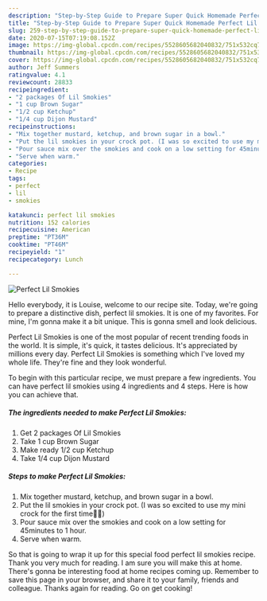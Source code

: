 ```yaml
---
description: "Step-by-Step Guide to Prepare Super Quick Homemade Perfect Lil Smokies"
title: "Step-by-Step Guide to Prepare Super Quick Homemade Perfect Lil Smokies"
slug: 259-step-by-step-guide-to-prepare-super-quick-homemade-perfect-lil-smokies
date: 2020-07-15T07:19:08.152Z
image: https://img-global.cpcdn.com/recipes/5528605682040832/751x532cq70/perfect-lil-smokies-recipe-main-photo.jpg
thumbnail: https://img-global.cpcdn.com/recipes/5528605682040832/751x532cq70/perfect-lil-smokies-recipe-main-photo.jpg
cover: https://img-global.cpcdn.com/recipes/5528605682040832/751x532cq70/perfect-lil-smokies-recipe-main-photo.jpg
author: Jeff Summers
ratingvalue: 4.1
reviewcount: 28833
recipeingredient:
- "2 packages Of Lil Smokies"
- "1 cup Brown Sugar"
- "1/2 cup Ketchup"
- "1/4 cup Dijon Mustard"
recipeinstructions:
- "Mix together mustard, ketchup, and brown sugar in a bowl."
- "Put the lil smokies in your crock pot. (I was so excited to use my mini crock for the first time👏🏼)"
- "Pour sauce mix over the smokies and cook on a low setting for 45minutes to 1 hour."
- "Serve when warm."
categories:
- Recipe
tags:
- perfect
- lil
- smokies

katakunci: perfect lil smokies 
nutrition: 152 calories
recipecuisine: American
preptime: "PT36M"
cooktime: "PT46M"
recipeyield: "1"
recipecategory: Lunch

---
```



![Perfect Lil Smokies](https://img-global.cpcdn.com/recipes/5528605682040832/751x532cq70/perfect-lil-smokies-recipe-main-photo.jpg)

Hello everybody, it is Louise, welcome to our recipe site. Today, we're going to prepare a distinctive dish, perfect lil smokies. It is one of my favorites. For mine, I'm gonna make it a bit unique. This is gonna smell and look delicious.

Perfect Lil Smokies is one of the most popular of recent trending foods in the world. It is simple, it's quick, it tastes delicious. It's appreciated by millions every day. Perfect Lil Smokies is something which I've loved my whole life. They're fine and they look wonderful.




To begin with this particular recipe, we must prepare a few ingredients. You can have perfect lil smokies using 4 ingredients and 4 steps. Here is how you can achieve that.

<!--inarticleads1-->

##### The ingredients needed to make Perfect Lil Smokies:

1. Get 2 packages Of Lil Smokies
1. Take 1 cup Brown Sugar
1. Make ready 1/2 cup Ketchup
1. Take 1/4 cup Dijon Mustard




<!--inarticleads2-->

##### Steps to make Perfect Lil Smokies:

1. Mix together mustard, ketchup, and brown sugar in a bowl.
1. Put the lil smokies in your crock pot. (I was so excited to use my mini crock for the first time👏🏼)
1. Pour sauce mix over the smokies and cook on a low setting for 45minutes to 1 hour.
1. Serve when warm.




So that is going to wrap it up for this special food perfect lil smokies recipe. Thank you very much for reading. I am sure you will make this at home. There's gonna be interesting food at home recipes coming up. Remember to save this page in your browser, and share it to your family, friends and colleague. Thanks again for reading. Go on get cooking!
